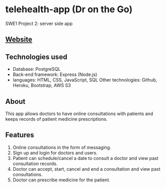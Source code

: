 # telehealth-app (Dr on the Go)
SWE1 Project 2: server side app

## [Website](https://telehealth-app-ra.herokuapp.com/)

## Technologies used
- Database: PostgreSQL
- Back-end framework: Express (Node.js)
- languages: HTML, CSS, JavaScript, SQL
Other technologies: Github, Heroku, Bootstrap, AWS S3

## About
This app allows doctors to have online consultations with patients and keeps records of patient medicine prescriptions.  

## Features
1) Online consultations in the form of messaging.
2) Sign up and login for doctors and users.
3) Patient can schedule/cancel a date to consult a doctor and view past consultation records.
4) Doctor can accept, start, cancel and end a consultation and view past consultations.
5) Doctor can prescribe medicine for the patient.
